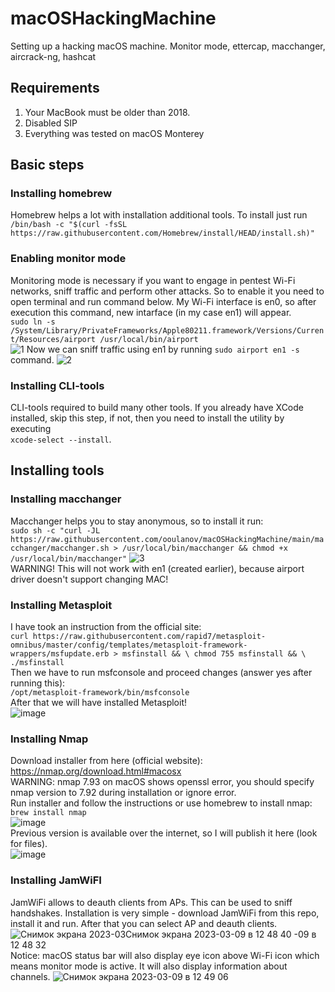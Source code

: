# macOSHackingMachine
Setting up a hacking macOS machine. Monitor mode, ettercap, macchanger, aircrack-ng, hashcat

## Requirements
1. Your MacBook must be older than 2018.
2. Disabled SIP
3. Everything was tested on macOS Monterey

## Basic steps
### Installing homebrew
Homebrew helps a lot with installation additional tools. To install just run\
`/bin/bash -c "$(curl -fsSL https://raw.githubusercontent.com/Homebrew/install/HEAD/install.sh)"`
### Enabling monitor mode
Monitoring mode is necessary if you want to engage in pentest Wi-Fi networks, sniff traffic and perform other attacks. So to enable it you need to open terminal and run command below. My Wi-Fi interface is en0, so after execution this command, new intarface (in my case en1) will appear.\
`
sudo ln -s /System/Library/PrivateFrameworks/Apple80211.framework/Versions/Current/Resources/airport /usr/local/bin/airport
`\
![1](https://user-images.githubusercontent.com/127116376/223937088-980292ea-bf55-4c12-8452-994e51f23c05.png)
Now we can sniff traffic using en1 by running `sudo airport en1 -s` command.
![2](https://user-images.githubusercontent.com/127116376/223939358-fd81447d-1213-45b0-8e81-748cc87b8fd1.png)
### Installing CLI-tools
CLI-tools required to build many other tools. If you already have XCode installed, skip this step, if not, then you need to install the utility by executing\
`xcode-select --install`.
## Installing tools
### Installing macchanger
Macchanger helps you to stay anonymous, so to install it run:\
`sudo sh -c "curl -JL https://raw.githubusercontent.com/ooulanov/macOSHackingMachine/main/macchanger/macchanger.sh > /usr/local/bin/macchanger && chmod +x /usr/local/bin/macchanger"`
![3](https://user-images.githubusercontent.com/127116376/223948495-2e050a21-d552-41ea-a833-83f3f24015de.png)\
WARNING! This will not work with en1 (created earlier), because airport driver doesn't support changing MAC!
### Installing Metasploit
I have took an instruction from the official site:\
`curl https://raw.githubusercontent.com/rapid7/metasploit-omnibus/master/config/templates/metasploit-framework-wrappers/msfupdate.erb > msfinstall && \
  chmod 755 msfinstall && \
  ./msfinstall`\
Then we have to run msfconsole and proceed changes (answer yes after running this):\
`/opt/metasploit-framework/bin/msfconsole`\
After that we will have installed Metasploit!\
![image](https://user-images.githubusercontent.com/127116376/223950538-f2a37d51-3393-40eb-88d1-0825c2eab03b.png)
### Installing Nmap
Download installer from here (official website): https://nmap.org/download.html#macosx \
WARNING: nmap 7.93 on macOS shows openssl error, you should specify nmap version to 7.92 during installation or ignore error.\
Run installer and follow the instructions or use homebrew to install nmap:\
`brew install nmap`\
![image](https://user-images.githubusercontent.com/127116376/223960989-87cf1167-a3dd-441d-867e-0cfe9372eb0e.png)\
Previous version is available over the internet, so I will publish it here (look for files).\
![image](https://user-images.githubusercontent.com/127116376/223968535-920737e3-87a8-4015-84e3-3f3d1dd26869.png)
### Installing JamWiFI
JamWiFi allows to deauth clients from APs. This can be used to sniff handshakes. Installation is very simple - download JamWiFi from this repo, install it and run. After that you can select AP and deauth clients.\
![Снимок экрана 2023-03![Снимок экрана 2023-03-09 в 12 48 40](https://user-images.githubusercontent.com/127116376/223984992-ea01d3c4-8cc9-41ec-b2c6-59cb6af32f4d.png)
-09 в 12 48 32](https://user-images.githubusercontent.com/127116376/223984852-b7a6fb38-9c06-4586-a8aa-004ad07b8dff.png)\
Notice: macOS status bar will also display eye icon above Wi-Fi icon which means monitor mode is active. It will also display information about channels.
![Снимок экрана 2023-03-09 в 12 49 06](https://user-images.githubusercontent.com/127116376/223985342-ca5dfef3-811d-44ec-876d-47df9fb92836.png)

